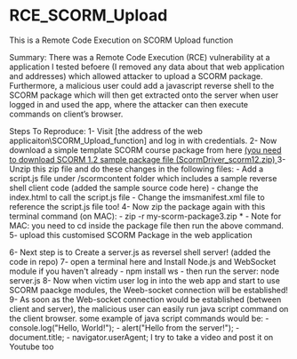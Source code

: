 # RCE_SCORM_Upload
This is a Remote Code Execution on SCORM Upload function

Summary:
There was a Remote Code Execution (RCE) vulnerability at a application I tested befoere (I removed any data about that web application and addresses) which allowed attacker to upload a SCORM package. Furthermore, a malicious user could add a javascript reverse shell to the SCORM package which will then get extracted onto the server when user logged in and used the app, where the attacker can then execute commands on client’s browser.

Steps To Reproduce:
1- Visit [the address of the web applicaiton\SCORM_Upload_function] and log in with credentials.
2- Now download a simple template SCORM course package from here [(you need to download SCORM 1.2 sample package file (ScormDriver_scorm12.zip)
](https://app.cloud.scorm.com/sc/user/authoring/AddContent?emptyLibrary=true&preserveMessages=true)
3- Unzip this zip file and do these changes in the following files:
    - Add a script.js file under /scormcontent folder which includes a sample reverse shell client code (added the sample source code here)
    - change the index.html to call the script.js file
    - Change the imsmanifest.xml file to reference the script.js file too!
4- Now zip the package again with this terminal command (on MAC):
    - zip -r my-scorm-package3.zip *
    - Note for MAC: you need to cd inside the package file then run the above command. 
5- upload this customised SCORM Package in the web application

6- Next step is to Create a server.js as reversel shell server! (added the code in repo)
7- open a terminal here and Install Node.js and WebSocket module if you haven't already
    - npm install ws
    - then run the server: node server.js
8- Now when victim user log in into the web app and start to use SCORM paackge modules, the Weeb-socket connection will be established!
9- As soon as the Web-socket connection would be established (between client and server), the malicious user can easily run java script command on the client browser. some example of java script commands would be:
     - console.log("Hello, World!");
     - alert("Hello from the server!");
     - document.title;
     - navigator.userAgent;
I try to take a video and post it on Youtube too
